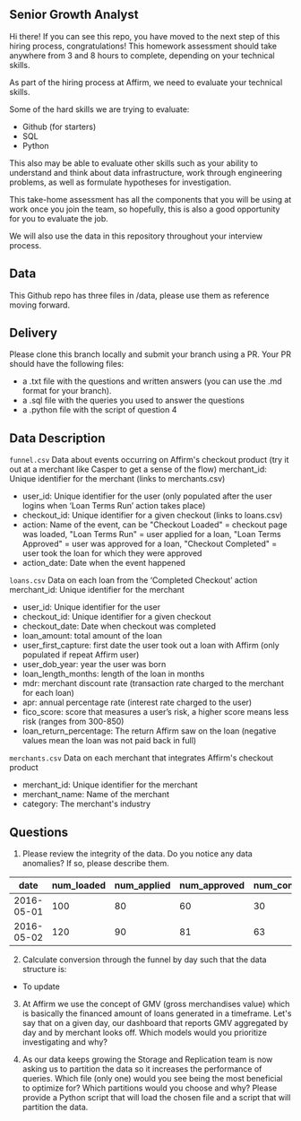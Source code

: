 ## Senior Growth Analyst
Hi there!
If you can see this repo, you have moved to the next step of this hiring process, congratulations! This homework assessment should take anywhere from 3 and 8 hours to complete, depending on your technical skills. 

As part of the hiring process at Affirm, we need to evaluate your technical skills.

Some of the hard skills we are trying to evaluate:
* Github (for starters)
* SQL
* Python

This also may be able to evaluate other skills such as your ability to understand and think about data infrastructure, work through engineering problems, as well as formulate hypotheses for investigation.

This take-home assessment has all the components that you will be using at work once you join the team, so hopefully, this is also a good opportunity for you to evaluate the job.

We will also use the data in this repository throughout your interview process. 

## Data 
This Github repo has three files in /data, please use them as reference moving forward.


## Delivery 
Please clone this branch locally and submit your branch using a PR.
Your PR should have the following files:
* a .txt file with the questions and written answers (you can use the .md format for your branch). 
* a .sql file with the queries you used to answer the questions
* a .python file with the script of question 4


## Data Description
`funnel.csv`
Data about events occurring on Affirm's checkout product (try it out at a merchant like Casper to get a sense of the flow)
merchant_id: Unique identifier for the merchant (links to merchants.csv) 
* user_id: Unique identifier for the user (only populated after the user logins when ‘Loan Terms Run’ action takes place)
* checkout_id: Unique identifier for a given checkout (links to loans.csv)
* action: Name of the event, can be "Checkout Loaded" = checkout page was loaded, "Loan Terms Run" = user applied for a loan, "Loan Terms Approved" = user was approved for a loan, "Checkout Completed" = user took the loan for which they were approved
* action_date: Date when the event happened

`loans.csv`
Data on each loan from the ‘Completed Checkout’ action
merchant_id: Unique identifier for the merchant
* user_id: Unique identifier for the user 
* checkout_id: Unique identifier for a given checkout 
* checkout_date: Date when checkout was completed
* loan_amount: total amount of the loan
* user_first_capture: first date the user took out a loan with Affirm (only populated if repeat Affirm user)
* user_dob_year: year the user was born
* loan_length_months: length of the loan in months
* mdr: merchant discount rate (transaction rate charged to the merchant for each loan)
* apr: annual percentage rate (interest rate charged to the user)
* fico_score: score that measures a user’s risk, a higher score means less risk (ranges from 300-850)
* loan_return_percentage: The return Affirm saw on the loan (negative values mean the loan was not paid back in full)
 
`merchants.csv`
Data on each merchant that integrates Affirm's checkout product
* merchant_id: Unique identifier for the merchant
* merchant_name: Name of the merchant
* category: The merchant's industry



## Questions

1. Please review the integrity of the data. Do you notice any data anomalies? If so, please describe them.


|date      |num_loaded|num_applied|num_approved|num_confirmed|application_rate|approval_rate|confirmation_rate|
|----------|----------|-----------|------------|-------------|----------------|-------------|-----------------|
|2016-05-01|100       |80         |60          |30           |0.8             |0.75         |0.50             |
|2016-05-02|120       |90         |81          |63           |0.75            |0.90         |0.78             |


2. Calculate conversion through the funnel by day such that the data structure is:
- To update

3. At Affirm we use the concept of GMV (gross merchandises value) which is basically the financed amount of loans generated in a timeframe. Let's say that on a given day, our dashboard that reports GMV aggregated by day and by merchant looks off. Which models would you prioritize investigating and why?

4. As our data keeps growing the Storage and Replication team is now asking us to partition the data so it increases the performance of queries. Which file (only one) would you see being the most beneficial to optimize for? Which partitions would you choose and why? Please provide a Python script that will load the chosen file and a script that will partition the data.